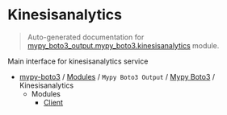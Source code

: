 # Kinesisanalytics

> Auto-generated documentation for [mypy_boto3_output.mypy_boto3.kinesisanalytics](https://github.com/vemel/mypy_boto3/blob/master/mypy_boto3_output/mypy_boto3/kinesisanalytics/__init__.py) module.

Main interface for kinesisanalytics service

- [mypy-boto3](../../../README.md#mypy_boto3) / [Modules](../../../MODULES.md#mypy-boto3-modules) / `Mypy Boto3 Output` / [Mypy Boto3](../index.md#mypy-boto3) / Kinesisanalytics
    - Modules
        - [Client](client.md#client)
